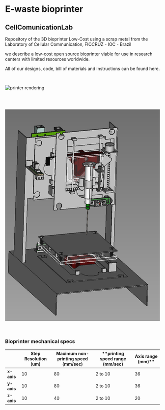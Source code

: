 # E-waste bioprinter 
## CellComunicationLab


Repository of the 3D bioprinter Low-Cost using a scrap metal from the Laboratory of Cellular Communication, FIOCRUZ - IOC - Brazil

we describe a low-cost open source bioprinter viable for use in research centers with limited resources worldwide. 

All of our designs, code, bill of materials and instructions can be found here.

<br>

![printer rendering](media/printer_rendering.gif)


<br>
<br>

![assembled bioprinter](media/assembly/clean/lateral_view.png)

<br>

### Bioprinter mechanical specs

||**Step Resolution (um)**|**Maximum non-printing speed (mm/sec)**|**printing speed range (mm/sec)|Axis range (mm)**|
|--|--|--|--|--|
|**x-axis**|10|80|2 to 10|36|
|**y-axis**|10|80|2 to 10|36|
|**z-axis**|10|40|2 to 10|20|
